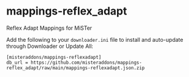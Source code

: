 # mappings-reflex_adapt

Reflex Adapt Mappings for MiSTer

Add the following to your `downloader.ini` file to install and auto-update through Downloader or Update All:

```
[misteraddons/mappings-reflexadapt]
db_url = https://github.com/misteraddons/mappings-reflex_adapt/raw/main/mappings-reflexadapt.json.zip
```
